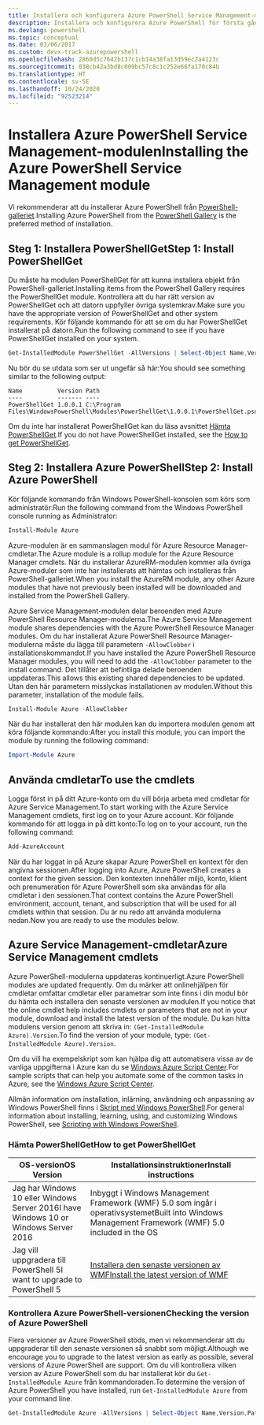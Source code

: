 ```yaml
---
title: Installera och konfigurera Azure PowerShell Service Management-modulen | Microsoft Docs
description: Installera och konfigurera Azure PowerShell för första gången.
ms.devlang: powershell
ms.topic: conceptual
ms.date: 03/06/2017
ms.custom: devx-track-azurepowershell
ms.openlocfilehash: 2860d5c7642b137c1cb14a38fa13d59ec2a4123c
ms.sourcegitcommit: 038cb42a3bd8c009bc57c8c1c252e66fa170c84b
ms.translationtype: HT
ms.contentlocale: sv-SE
ms.lasthandoff: 10/24/2020
ms.locfileid: "92523214"
---
```

# <a name="installing-the-azure-powershell-service-management-module"></a><span data-ttu-id="c18ac-103">Installera Azure PowerShell Service Management-modulen</span><span class="sxs-lookup"><span data-stu-id="c18ac-103">Installing the Azure PowerShell Service Management module</span></span>

<span data-ttu-id="c18ac-104">Vi rekommenderar att du installerar Azure PowerShell från [PowerShell-galleriet](https://www.powershellgallery.com/).</span><span class="sxs-lookup"><span data-stu-id="c18ac-104">Installing Azure PowerShell from the [PowerShell Gallery](https://www.powershellgallery.com/) is the preferred method of installation.</span></span>

## <a name="step-1-install-powershellget"></a><span data-ttu-id="c18ac-105">Steg 1: Installera PowerShellGet</span><span class="sxs-lookup"><span data-stu-id="c18ac-105">Step 1: Install PowerShellGet</span></span>

<span data-ttu-id="c18ac-106">Du måste ha modulen PowerShellGet för att kunna installera objekt från PowerShell-galleriet.</span><span class="sxs-lookup"><span data-stu-id="c18ac-106">Installing items from the PowerShell Gallery requires the PowerShellGet module.</span></span> <span data-ttu-id="c18ac-107">Kontrollera att du har rätt version av PowerShellGet och att datorn uppfyller övriga systemkrav.</span><span class="sxs-lookup"><span data-stu-id="c18ac-107">Make sure you have the appropriate version of PowerShellGet and other system requirements.</span></span> <span data-ttu-id="c18ac-108">Kör följande kommando för att se om du har PowerShellGet installerat på datorn.</span><span class="sxs-lookup"><span data-stu-id="c18ac-108">Run the following command to see if you have PowerShellGet installed on your system.</span></span>

```powershell
Get-InstalledModule PowerShellGet -AllVersions | Select-Object Name,Version,Path
```

<span data-ttu-id="c18ac-109">Nu bör du se utdata som ser ut ungefär så här:</span><span class="sxs-lookup"><span data-stu-id="c18ac-109">You should see something similar to the following output:</span></span>

```output
Name          Version Path
----          ------- ----
PowerShellGet 1.0.0.1 C:\Program Files\WindowsPowerShell\Modules\PowerShellGet\1.0.0.1\PowerShellGet.psd1
```

<span data-ttu-id="c18ac-110">Om du inte har installerat PowerShellGet kan du läsa avsnittet [Hämta PowerShellGet](#how-to-get-powershellget).</span><span class="sxs-lookup"><span data-stu-id="c18ac-110">If you do not have PowerShellGet installed, see the [How to get PowerShellGet](#how-to-get-powershellget).</span></span>

## <a name="step-2-install-azure-powershell"></a><span data-ttu-id="c18ac-111">Steg 2: Installera Azure PowerShell</span><span class="sxs-lookup"><span data-stu-id="c18ac-111">Step 2: Install Azure PowerShell</span></span>

<span data-ttu-id="c18ac-112">Kör följande kommando från Windows PowerShell-konsolen som körs som administratör:</span><span class="sxs-lookup"><span data-stu-id="c18ac-112">Run the following command from the Windows PowerShell console running as Administrator:</span></span>

```powershell
Install-Module Azure
```

<span data-ttu-id="c18ac-113">Azure-modulen är en sammanslagen modul för Azure Resource Manager-cmdletar.</span><span class="sxs-lookup"><span data-stu-id="c18ac-113">The Azure module is a rollup module for the Azure Resource Manager cmdlets.</span></span> <span data-ttu-id="c18ac-114">När du installerar AzureRM-modulen kommer alla övriga Azure-moduler som inte har installerats att hämtas och installeras från PowerShell-galleriet.</span><span class="sxs-lookup"><span data-stu-id="c18ac-114">When you install the AzureRM module, any other Azure modules that have not previously been installed will be downloaded and installed from the PowerShell Gallery.</span></span>

<span data-ttu-id="c18ac-115">Azure Service Management-modulen delar beroenden med Azure PowerShell Resource Manager-modulerna.</span><span class="sxs-lookup"><span data-stu-id="c18ac-115">The Azure Service Management module shares dependencies with the Azure PowerShell Resource Manager modules.</span></span> <span data-ttu-id="c18ac-116">Om du har installerat Azure PowerShell Resource Manager-modulerna måste du lägga till parametern `-AllowClobber` i installationskommandot.</span><span class="sxs-lookup"><span data-stu-id="c18ac-116">If you have installed the Azure PowerShell Resource Manager modules, you will need to add the `-AllowClobber` parameter to the install command.</span></span> <span data-ttu-id="c18ac-117">Det tillåter att befintliga delade beroenden uppdateras.</span><span class="sxs-lookup"><span data-stu-id="c18ac-117">This allows this existing shared dependencies to be updated.</span></span> <span data-ttu-id="c18ac-118">Utan den här parametern misslyckas installationen av modulen.</span><span class="sxs-lookup"><span data-stu-id="c18ac-118">Without this parameter, installation of the module fails.</span></span>

```powershell
Install-Module Azure -AllowClobber
```

<span data-ttu-id="c18ac-119">När du har installerat den här modulen kan du importera modulen genom att köra följande kommando:</span><span class="sxs-lookup"><span data-stu-id="c18ac-119">After you install this module, you can import the module by running the following command:</span></span>

```powershell
Import-Module Azure
```

## <a name="to-use-the-cmdlets"></a><span data-ttu-id="c18ac-120">Använda cmdletar</span><span class="sxs-lookup"><span data-stu-id="c18ac-120">To use the cmdlets</span></span>

<span data-ttu-id="c18ac-121">Logga först in på ditt Azure-konto om du vill börja arbeta med cmdletar för Azure Service Management.</span><span class="sxs-lookup"><span data-stu-id="c18ac-121">To start working with the Azure Service Management cmdlets, first log on to your Azure account.</span></span> <span data-ttu-id="c18ac-122">Kör följande kommando för att logga in på ditt konto:</span><span class="sxs-lookup"><span data-stu-id="c18ac-122">To log on to your account, run the following command:</span></span>

```powershell
Add-AzureAccount
```

<span data-ttu-id="c18ac-123">När du har loggat in på Azure skapar Azure PowerShell en kontext för den angivna sessionen.</span><span class="sxs-lookup"><span data-stu-id="c18ac-123">After logging into Azure, Azure PowerShell creates a context for the given session.</span></span> <span data-ttu-id="c18ac-124">Den kontexten innehåller miljö, konto, klient och prenumeration för Azure PowerShell som ska användas för alla cmdletar i den sessionen.</span><span class="sxs-lookup"><span data-stu-id="c18ac-124">That context contains the Azure PowerShell environment, account, tenant, and subscription that will be used for all cmdlets within that session.</span></span> <span data-ttu-id="c18ac-125">Du är nu redo att använda modulerna nedan.</span><span class="sxs-lookup"><span data-stu-id="c18ac-125">Now you are ready to use the modules below.</span></span>

## <a name="azure-service-management-cmdlets"></a><span data-ttu-id="c18ac-126">Azure Service Management-cmdletar</span><span class="sxs-lookup"><span data-stu-id="c18ac-126">Azure Service Management cmdlets</span></span>

<span data-ttu-id="c18ac-127">Azure PowerShell-modulerna uppdateras kontinuerligt.</span><span class="sxs-lookup"><span data-stu-id="c18ac-127">Azure PowerShell modules are updated frequently.</span></span> <span data-ttu-id="c18ac-128">Om du märker att onlinehjälpen för cmdletar omfattar cmdletar eller parametrar som inte finns i din modul bör du hämta och installera den senaste versionen av modulen.</span><span class="sxs-lookup"><span data-stu-id="c18ac-128">If you notice that the online cmdlet help includes cmdlets or parameters that are not in your module, download and install the latest version of the module.</span></span> <span data-ttu-id="c18ac-129">Du kan hitta modulens version genom att skriva in: `(Get-InstalledModule Azure).Version`.</span><span class="sxs-lookup"><span data-stu-id="c18ac-129">To find the version of your module, type: `(Get-InstalledModule Azure).Version`.</span></span>

<span data-ttu-id="c18ac-130">Om du vill ha exempelskript som kan hjälpa dig att automatisera vissa av de vanliga uppgifterna i Azure kan du se [Windows Azure Script Center](http://www.windowsazure.com/documentation/scripts/).</span><span class="sxs-lookup"><span data-stu-id="c18ac-130">For sample scripts that can help you automate some of the common tasks in Azure, see the [Windows Azure Script Center](http://www.windowsazure.com/documentation/scripts/).</span></span>

<span data-ttu-id="c18ac-131">Allmän information om installation, inlärning, användning och anpassning av Windows PowerShell finns i [Skript med Windows PowerShell](/powershell/scripting/learn/ps101/00-introduction).</span><span class="sxs-lookup"><span data-stu-id="c18ac-131">For general information about installing, learning, using, and customizing Windows PowerShell, see [Scripting with Windows PowerShell](/powershell/scripting/learn/ps101/00-introduction).</span></span>

### <a name="how-to-get-powershellget"></a><span data-ttu-id="c18ac-132">Hämta PowerShellGet</span><span class="sxs-lookup"><span data-stu-id="c18ac-132">How to get PowerShellGet</span></span>

|<span data-ttu-id="c18ac-133">OS-version</span><span class="sxs-lookup"><span data-stu-id="c18ac-133">OS Version</span></span>|<span data-ttu-id="c18ac-134">Installationsinstruktioner</span><span class="sxs-lookup"><span data-stu-id="c18ac-134">Install instructions</span></span>|
|---|---|
|<span data-ttu-id="c18ac-135">Jag har Windows 10 eller Windows Server 2016</span><span class="sxs-lookup"><span data-stu-id="c18ac-135">I have Windows 10 or Windows Server 2016</span></span>|<span data-ttu-id="c18ac-136">Inbyggt i Windows Management Framework (WMF) 5.0 som ingår i operativsystemet</span><span class="sxs-lookup"><span data-stu-id="c18ac-136">Built into Windows Management Framework (WMF) 5.0 included in the OS</span></span>|
|<span data-ttu-id="c18ac-137">Jag vill uppgradera till PowerShell 5</span><span class="sxs-lookup"><span data-stu-id="c18ac-137">I want to upgrade to PowerShell 5</span></span>|[<span data-ttu-id="c18ac-138">Installera den senaste versionen av WMF</span><span class="sxs-lookup"><span data-stu-id="c18ac-138">Install the latest version of WMF</span></span>](https://www.microsoft.com/download/details.aspx?id=54616)|

<div id="helpmechoose"/>

### <a name="checking-the-version-of-azure-powershell"></a><span data-ttu-id="c18ac-139">Kontrollera Azure PowerShell-versionen</span><span class="sxs-lookup"><span data-stu-id="c18ac-139">Checking the version of Azure PowerShell</span></span>

<span data-ttu-id="c18ac-140">Flera versioner av Azure PowerShell stöds, men vi rekommenderar att du uppgraderar till den senaste versionen så snabbt som möjligt.</span><span class="sxs-lookup"><span data-stu-id="c18ac-140">Although we encourage you to upgrade to the latest version as early as possible, several versions of Azure PowerShell are support.</span></span> <span data-ttu-id="c18ac-141">Om du vill kontrollera vilken version av Azure PowerShell som du har installerat kör du `Get-InstalledModule Azure` från kommandoraden.</span><span class="sxs-lookup"><span data-stu-id="c18ac-141">To determine the version of Azure PowerShell you have installed, run `Get-InstalledModule Azure` from your command line.</span></span>

```powershell
Get-InstalledModule Azure -AllVersions | Select-Object Name,Version,Path
```

